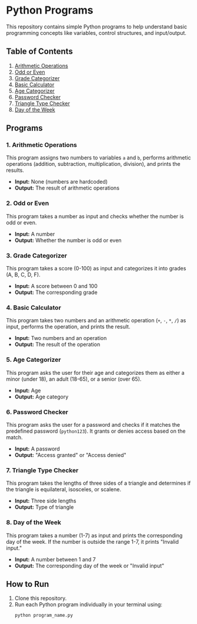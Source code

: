 # Python Programs

This repository contains simple Python programs to help understand basic programming concepts like variables, control structures, and input/output.

## Table of Contents

1. [Arithmetic Operations](#arithmetic-operations)
2. [Odd or Even](#odd-or-even)
3. [Grade Categorizer](#grade-categorizer)
4. [Basic Calculator](#basic-calculator)
5. [Age Categorizer](#age-categorizer)
6. [Password Checker](#password-checker)
7. [Triangle Type Checker](#triangle-type-checker)
8. [Day of the Week](#day-of-the-week)

## Programs

### 1. Arithmetic Operations

This program assigns two numbers to variables `a` and `b`, performs arithmetic operations (addition, subtraction, multiplication, division), and prints the results.

- **Input:** None (numbers are hardcoded)
- **Output:** The result of arithmetic operations


### 2. Odd or Even

This program takes a number as input and checks whether the number is odd or even.

- **Input:** A number
- **Output:** Whether the number is odd or even


### 3. Grade Categorizer

This program takes a score (0-100) as input and categorizes it into grades (A, B, C, D, F).

- **Input:** A score between 0 and 100
- **Output:** The corresponding grade


### 4. Basic Calculator

This program takes two numbers and an arithmetic operation (`+`, `-`, `*`, `/`) as input, performs the operation, and prints the result.

- **Input:** Two numbers and an operation
- **Output:** The result of the operation


### 5. Age Categorizer

This program asks the user for their age and categorizes them as either a minor (under 18), an adult (18-65), or a senior (over 65).

- **Input:** Age
- **Output:** Age category


### 6. Password Checker

This program asks the user for a password and checks if it matches the predefined password (`python123`). It grants or denies access based on the match.

- **Input:** A password
- **Output:** "Access granted" or "Access denied"


### 7. Triangle Type Checker

This program takes the lengths of three sides of a triangle and determines if the triangle is equilateral, isosceles, or scalene.

- **Input:** Three side lengths
- **Output:** Type of triangle


### 8. Day of the Week

This program takes a number (1-7) as input and prints the corresponding day of the week. If the number is outside the range 1-7, it prints "Invalid input."

- **Input:** A number between 1 and 7
- **Output:** The corresponding day of the week or "Invalid input"


## How to Run

1. Clone this repository.
2. Run each Python program individually in your terminal using:
   ```bash
   python program_name.py



